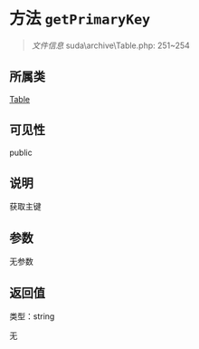 # 方法 `getPrimaryKey`

> *文件信息* suda\archive\Table.php: 251~254

## 所属类 

[Table](../Table.md)

## 可见性

public

## 说明

获取主键


## 参数


无参数


## 返回值

类型：string

无

